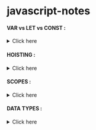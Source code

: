 # javascript-notes

#### VAR vs LET vs CONST :

<details> <summary> Click here </summary> In JavaScript, the "var", "let", and "const" keywords are used to declare variables. Each keyword has a specific behavior and use case:

* "var": Variables declared with the "var" keyword are function scoped, meaning they are only accessible within the function in which they are declared. If a variable is declared without a keyword, it is automatically assigned to the global scope. Variables declared with "var" are also subject to hoisting, which means that they are moved to the top of their scope and are available before their actual declaration.

* "let": Variables declared with the "let" keyword are block scoped, meaning they are only accessible within the block in which they are declared. This is similar to "var", but the variable is only accessible within the curly braces {}. "let" also does not support hoisting.

* "const": Variables declared with the "const" keyword are also block scoped, but they cannot be reassigned after they are declared. This means that the value of a variable declared with "const" must be set at the time of declaration and cannot be changed later on.

In general, it's recommended to use "let" when you know the variable will be reassigned, and "const" when you know the variable will not be reassigned. This makes your code more readable and maintainable.

In practice, "var" is being phased out and replaced by "let" and "const" as they are considered more robust and less prone to errors. With "let" and "const" you can also avoid some of the issues that may occur with hoisting.
 </details>

#### HOISTING : 

<details> <summary> Click here </summary>In JavaScript, hoisting is a behavior where variable and function declarations are moved to the top of their scope. This means that variables and functions declared with the "var" keyword are available before their actual declaration.

For example, in the following code:
```
console.log(x);
var x = 5;

```
The variable x is hoisted to the top of the scope and is undefined, so the output will be "undefined".

Similarly, in the case of function declaration:
```
hoistedFunction();
function hoistedFunction() {
  console.log("I'm a hoisted function!");
}

```
The function hoistedFunction is hoisted to the top of the scope and it can be called before its declaration

This behavior can lead to unexpected results and can make code more difficult to understand. For example, a variable declared in a function may be accessible before the function is called.

ES6 introduced the "let" and "const" keywords, which do not support hoisting, variables declared with them are accessible only within the block they are declared, and they will throw a reference error if you try to access them before their declaration.

It's a best practice to always declare variables at the top of their scope, in order to avoid confusion and potential bugs related to hoisting.
</details>

#### SCOPES :
<details> <summary> Click here </summary>
In JavaScript, a scope is the context in which a variable or function is defined and accessible. There are two types of scopes in JavaScript: global scope and local scope.

Global Scope: Variables and functions declared in the global scope are accessible from anywhere in the code, including inside functions and other scopes. Variables declared without the "var", "let", or "const" keywords are automatically assigned to the global scope.

Local Scope: Variables and functions declared within a function or block (using curly braces) are only accessible within that function or block. They are said to have a local scope.

JavaScript uses a concept called scope chain to determine the scope of a variable or function. When a variable or function is accessed, the JavaScript engine starts with the innermost scope and works its way outward, checking for the variable or function in each scope. This process is called scope resolution. If the variable or function is not found in the innermost scope, the engine moves on to the next outer scope and so on, until it reaches the global scope.

The "let" and "const" keywords are block scoped, which means they are only accessible within the block they are declared, while "var" is function scoped, which means they are only accessible within the function they are declared.

Understanding scope is important when writing JavaScript code, as it can help prevent naming conflicts and unintended consequences. For example, it is important to be aware of the scope of variables when working with closures, which are a powerful feature of JavaScript that allows inner functions to access variables from the parent function's scope.
</details>

#### DATA TYPES :
<details> <summary> Click here </summary>
JavaScript has several built-in data types, including:

* Number: for numeric values (e.g. 42, 3.14)
* String: for text values (e.g. "hello world")
* Boolean: for true/false values
* Symbol: for unique and immutable identifiers
* Object: for complex data structures
* Function: for executable code
* undefined: for variables that have been declared but have not been assigned a value
* Additionally, JavaScript also has a special value null, which represents the intentional absence of any object value.
</details>
